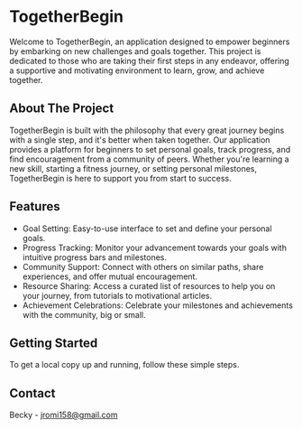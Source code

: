 # TogetherBegin
Welcome to TogetherBegin, an application designed to empower beginners by embarking on new challenges and goals together. This project is dedicated to those who are taking their first steps in any endeavor, offering a supportive and motivating environment to learn, grow, and achieve together.

## About The Project
TogetherBegin is built with the philosophy that every great journey begins with a single step, and it's better when taken together. Our application provides a platform for beginners to set personal goals, track progress, and find encouragement from a community of peers. Whether you're learning a new skill, starting a fitness journey, or setting personal milestones, TogetherBegin is here to support you from start to success.

## Features
- Goal Setting: Easy-to-use interface to set and define your personal goals.
- Progress Tracking: Monitor your advancement towards your goals with intuitive progress bars and milestones.
- Community Support: Connect with others on similar paths, share experiences, and offer mutual encouragement.
- Resource Sharing: Access a curated list of resources to help you on your journey, from tutorials to motivational articles.
- Achievement Celebrations: Celebrate your milestones and achievements with the community, big or small.

## Getting Started
To get a local copy up and running, follow these simple steps.

## Contact
Becky - jromi158@gmail.com 

